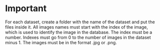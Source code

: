 # Important 
For each dataset, create a folder with the name of the dataset and put the files inside it. All images names must 
start with the index of the image, which is used to identify the image in the database. The index must be a number. 
Indexes must go from 0 to the number of images in the dataset minus 1. The images must be in the format .jpg or .png.
